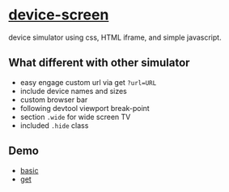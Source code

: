 # [device-screen](https://github.com/jlongyam/device-screen)

device simulator using css, HTML iframe, and simple javascript.

## What different with other simulator

- easy engage custom url via get `?url=URL`
- include device names and sizes
- custom browser bar
- following devtool viewport break-point
- section `.wide` for wide screen TV 
- included `.hide` class

## Demo

- [basic](https://jlongyam.github.io/device-screen/)
- [get](https://jlongyam.github.io/device-screen/?url=https://example.com)